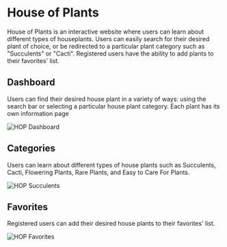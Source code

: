 # House of Plants

House of Plants is an interactive website where users can learn about different types of houseplants. 
Users can easily search for their desired plant of choice, or be redirected to a particular plant category such as "Succulents" or "Cacti".
Registered users have the ability to add plants to their favorites' list.

## Dashboard

Users can find their desired house plant in a variety of ways: using the search bar or selecting a particular house plant category. Each plant has its own information page

![HOP Dashboard](https://user-images.githubusercontent.com/97409382/161410925-e4ad6d8d-85ac-4706-985e-de9733e7f9a2.png)

## Categories

Users can learn about different types of house plants such as Succulents, Cacti, Flowering Plants, Rare Plants, and Easy to Care For Plants.

![HOP Succulents](https://user-images.githubusercontent.com/97409382/161410941-fb440cf9-1c3b-4241-8938-be5d99924e1b.png)


## Favorites

Registered users can add their desired house plants to their favorites' list.

![HOP Favorites](https://user-images.githubusercontent.com/97409382/161410937-b58f5308-00d4-41d7-82b8-ca2f75a2d36b.png)
